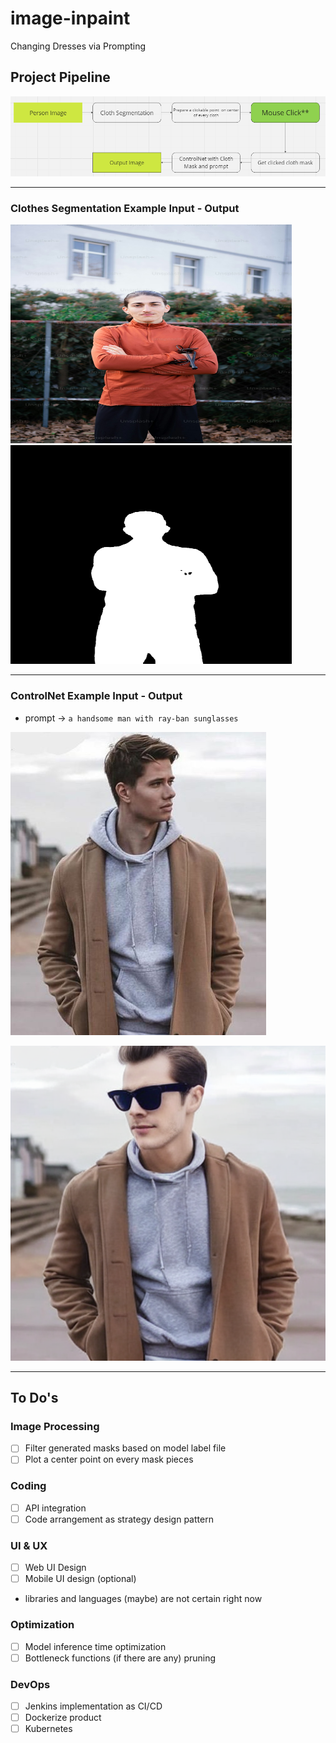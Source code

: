 # image-inpaint
Changing Dresses via Prompting

## Project Pipeline
![alt text](images/image.png)

---
### Clothes Segmentation Example Input - Output

<img src="images/person.jfif" alt="Input" width="450" height="350">

<img src="images/cloth_seg_output.png" alt="Output" width="450" height="350">

---
### ControlNet Example Input - Output

- prompt -> `a handsome man with ray-ban sunglasses`

![alt text](images/controlnet_input_image.png)

![alt text](images/output.png)

---
## To Do's
### Image Processing
- [ ] Filter generated masks based on model label file
- [ ] Plot a center point on every mask pieces

### Coding
- [ ] API integration
- [ ] Code arrangement as strategy design pattern

### UI & UX
- [ ] Web UI Design
- [ ] Mobile UI design (optional)
- libraries and languages (maybe) are not certain right now

### Optimization
- [ ] Model inference time optimization
- [ ] Bottleneck functions (if there are any) pruning

### DevOps
- [ ] Jenkins implementation as CI/CD
- [ ] Dockerize product
- [ ] Kubernetes